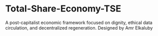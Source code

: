 # Total-Share-Economy-TSE
A post-capitalist economic framework focused on dignity, ethical data circulation, and decentralized regeneration. Designed by Amr Elkaluby
